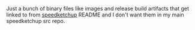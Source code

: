 Just a bunch of binary files like images and release build artifacts that get linked to from [speedketchup](https://github.com/gatispei/speedketchup) README and I don't want them in my main speedketchup src repo.
